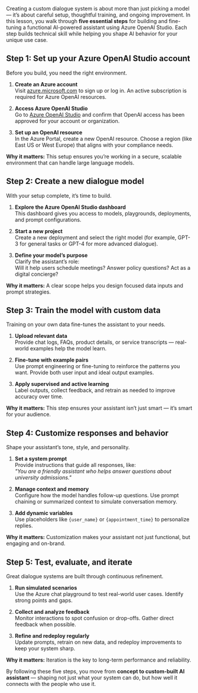 Creating a custom dialogue system is about more than just picking a model — it’s about careful setup, thoughtful training, and ongoing improvement. In this lesson, you walk through **five essential steps** for building and fine-tuning a functional AI-powered assistant using Azure OpenAI Studio. Each step builds technical skill while helping you shape AI behavior for your unique use case.

## Step 1: Set up your Azure OpenAI Studio account

Before you build, you need the right environment.

1. **Create an Azure account**  
  Visit [azure.microsoft.com](https://azure.microsoft.com) to sign up or log in. An active subscription is required for Azure OpenAI resources.

2. **Access Azure OpenAI Studio**  
  Go to [Azure OpenAI Studio](https://oai.azure.com/) and confirm that OpenAI access has been approved for your account or organization.

3. **Set up an OpenAI resource**  
  In the Azure Portal, create a new OpenAI resource. Choose a region (like East US or West Europe) that aligns with your compliance needs.

**Why it matters:** This setup ensures you’re working in a secure, scalable environment that can handle large language models.


## Step 2: Create a new dialogue model

With your setup complete, it’s time to build.

1. **Explore the Azure OpenAI Studio dashboard**  
  This dashboard gives you access to models, playgrounds, deployments, and prompt configurations.

2. **Start a new project**  
  Create a new deployment and select the right model (for example, GPT-3 for general tasks or GPT-4 for more advanced dialogue).

3. **Define your model’s purpose**  
  Clarify the assistant’s role:  
  Will it help users schedule meetings? Answer policy questions? Act as a digital concierge?

**Why it matters:** A clear scope helps you design focused data inputs and prompt strategies.

## Step 3: Train the model with custom data

Training on your own data fine-tunes the assistant to your needs.

1. **Upload relevant data**  
  Provide chat logs, FAQs, product details, or service transcripts — real-world examples help the model learn.

2. **Fine-tune with example pairs**  
  Use prompt engineering or fine-tuning to reinforce the patterns you want. Provide both user input and ideal output examples.

3. **Apply supervised and active learning**  
  Label outputs, collect feedback, and retrain as needed to improve accuracy over time.

**Why it matters:** This step ensures your assistant isn’t just smart — it’s smart for your audience.

## Step 4: Customize responses and behavior

Shape your assistant’s tone, style, and personality.

1. **Set a system prompt**  
  Provide instructions that guide all responses, like:  
  *"You are a friendly assistant who helps answer questions about university admissions."*

2. **Manage context and memory**  
  Configure how the model handles follow-up questions. Use prompt chaining or summarized context to simulate conversation memory.

3. **Add dynamic variables**  
  Use placeholders like `{user_name}` or `{appointment_time}` to personalize replies.

**Why it matters:** Customization makes your assistant not just functional, but engaging and on-brand.

## Step 5: Test, evaluate, and iterate

Great dialogue systems are built through continuous refinement.

1. **Run simulated scenarios**  
  Use the Azure chat playground to test real-world user cases. Identify strong points and gaps.

2. **Collect and analyze feedback**  
  Monitor interactions to spot confusion or drop-offs. Gather direct feedback when possible.

3. **Refine and redeploy regularly**  
  Update prompts, retrain on new data, and redeploy improvements to keep your system sharp.

**Why it matters:** Iteration is the key to long-term performance and reliability.

By following these five steps, you move from **concept to custom-built AI assistant** — shaping not just what your system can do, but how well it connects with the people who use it.

